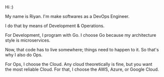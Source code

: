 Hi :)

My name is Riyan. I'm make softwares as a DevOps Engineer.

I do that by means of Development & Operations.

For Development, I program with Go.
I choose Go because my architecture style is microservices.

Now, that code has to live somewhere; things need to happen to it.
So that's why I also do Ops. 

For Ops, I choose the Cloud. Any cloud theoretically is fine, but you want the most reliable Cloud. For that, I choose the AWS, Azure, or Google Cloud.


